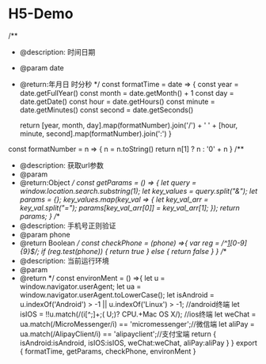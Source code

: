 # H5-Demo
/**
 * @description: 时间日期
 * @param date
 * @return:年月日 时分秒
 */
const formatTime = date => {
    const year = date.getFullYear()
    const month = date.getMonth() + 1
    const day = date.getDate()
    const hour = date.getHours()
    const minute = date.getMinutes()
    const second = date.getSeconds()

    return [year, month, day].map(formatNumber).join('/') + ' ' + [hour, minute, second].map(formatNumber).join(':')
}

const formatNumber = n => {
    n = n.toString()
    return n[1] ? n : '0' + n
}
/**
 * @description: 获取url参数
 * @param 
 * @return:Object
 */
const getParams = () => {
    let query = window.location.search.substring(1);
    let key_values = query.split("&");
    let params = {};
    key_values.map(key_val => {
        let key_val_arr = key_val.split("=");
        params[key_val_arr[0]] = key_val_arr[1];
    });
    return params;
}
/**
 * @description: 手机号正则验证
 * @param phone
 * @return Boolean
 */
const checkPhone = (phone) =>{
    var reg = /^[1]([3-9])[0-9]{9}$/;
    if (reg.test(phone)) {
      return true
    } else {
      return false
    }
  }
  /**
 * @description: 当前运行环境
 * @param 
 * @return
 */
const environMent = () =>{
    let u = window.navigator.userAgent;
    let ua = window.navigator.userAgent.toLowerCase();
    let isAndroid = u.indexOf('Android') > -1 || u.indexOf('Linux') > -1; //android终端
    let isIOS = !!u.match(/\(i[^;]+;( U;)? CPU.+Mac OS X/); //ios终端
    let weChat = ua.match(/MicroMessenger/i) == 'micromessenger';//微信端
    let aliPay = ua.match(/AlipayClient/i) == 'alipayclient';//支付宝端
    return {
        isAndroid:isAndroid,
        isIOS:isIOS,
        weChat:weChat,
        aliPay:aliPay
    }
}
export {
    formatTime,
    getParams,
    checkPhone,
    environMent
}
